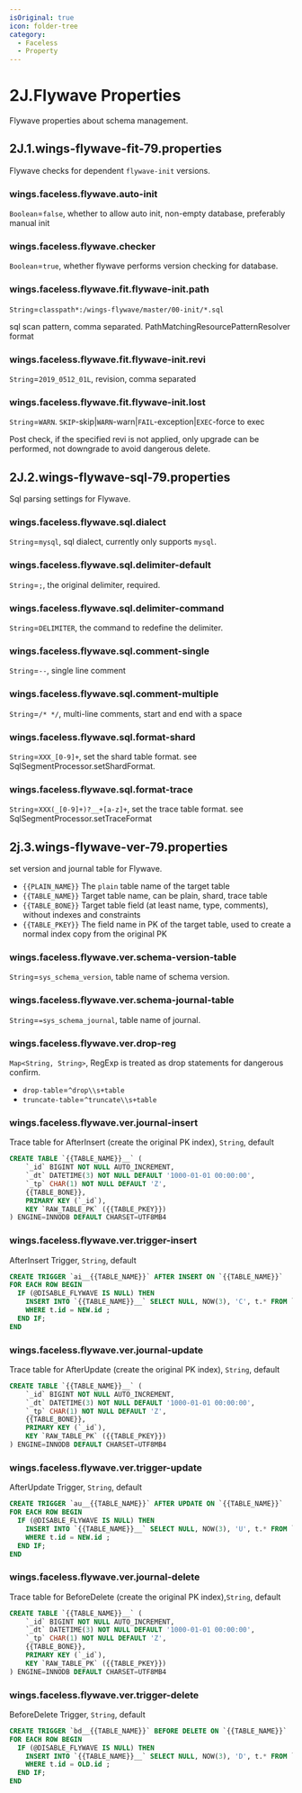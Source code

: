 ```yaml
---
isOriginal: true
icon: folder-tree
category:
  - Faceless
  - Property
---
```


# 2J.Flywave Properties

Flywave properties about schema management.

## 2J.1.wings-flywave-fit-79.properties

Flywave checks for dependent `flywave-init` versions.

### wings.faceless.flywave.auto-init

`Boolean`=`false`, whether to allow auto init, non-empty database, preferably manual init

### wings.faceless.flywave.checker

`Boolean`=`true`, whether flywave performs version checking for database.

### wings.faceless.flywave.fit.flywave-init.path

`String`=`classpath*:/wings-flywave/master/00-init/*.sql`

sql scan pattern, comma separated. PathMatchingResourcePatternResolver format

### wings.faceless.flywave.fit.flywave-init.revi

`String`=`2019_0512_01L`, revision, comma separated

### wings.faceless.flywave.fit.flywave-init.lost

`String`=`WARN`. `SKIP`-skip|`WARN`-warn|`FAIL`-exception|`EXEC`-force to exec

Post check, if the specified revi is not applied, only upgrade can be performed, not downgrade to avoid dangerous delete.

## 2J.2.wings-flywave-sql-79.properties

Sql parsing settings for Flywave.

### wings.faceless.flywave.sql.dialect

`String`=`mysql`, sql dialect, currently only supports `mysql`.

### wings.faceless.flywave.sql.delimiter-default

`String`=`;`, the original delimiter, required.

### wings.faceless.flywave.sql.delimiter-command

`String`=`DELIMITER`, the command to redefine the delimiter.

### wings.faceless.flywave.sql.comment-single

`String`=`--`, single line comment

### wings.faceless.flywave.sql.comment-multiple

`String`=`/* */`, multi-line comments, start and end with a space

### wings.faceless.flywave.sql.format-shard

`String`=`XXX_[0-9]+`, set the shard table format. see SqlSegmentProcessor.setShardFormat.

### wings.faceless.flywave.sql.format-trace

`String`=`XXX(_[0-9]+)?__+[a-z]+`, set the trace table format. see SqlSegmentProcessor.setTraceFormat

## 2j.3.wings-flywave-ver-79.properties

set version and journal table for Flywave.

* `{{PLAIN_NAME}}` The `plain` table name of the target table
* `{{TABLE_NAME}}` Target table name, can be plain, shard, trace table
* `{{TABLE_BONE}}` Target table field (at least name, type, comments), without indexes and constraints
* `{{TABLE_PKEY}}` The field name in PK of the target table, used to create a normal index copy from the original PK

### wings.faceless.flywave.ver.schema-version-table

`String`=`sys_schema_version`, table name of schema version.

### wings.faceless.flywave.ver.schema-journal-table

`String`=`=sys_schema_journal`, table name of journal.

### wings.faceless.flywave.ver.drop-reg

`Map<String, String>`, RegExp is treated as drop statements for dangerous confirm.

* `drop-table`=`^drop\\s+table`
* `truncate-table`=`^truncate\\s+table`

### wings.faceless.flywave.ver.journal-insert

Trace table for AfterInsert (create the original PK index), `String`, default

```sql
CREATE TABLE `{{TABLE_NAME}}__` (
    `_id` BIGINT NOT NULL AUTO_INCREMENT,
    `_dt` DATETIME(3) NOT NULL DEFAULT '1000-01-01 00:00:00',
    `_tp` CHAR(1) NOT NULL DEFAULT 'Z',
    {{TABLE_BONE}},
    PRIMARY KEY (`_id`),
    KEY `RAW_TABLE_PK` ({{TABLE_PKEY}})
) ENGINE=INNODB DEFAULT CHARSET=UTF8MB4
```

### wings.faceless.flywave.ver.trigger-insert

AfterInsert Trigger, `String`, default

```sql
CREATE TRIGGER `ai__{{TABLE_NAME}}` AFTER INSERT ON `{{TABLE_NAME}}`
FOR EACH ROW BEGIN
  IF (@DISABLE_FLYWAVE IS NULL) THEN
    INSERT INTO `{{TABLE_NAME}}__` SELECT NULL, NOW(3), 'C', t.* FROM `{{TABLE_NAME}}` t
    WHERE t.id = NEW.id ;
  END IF;
END
```

### wings.faceless.flywave.ver.journal-update

Trace table for AfterUpdate (create the original PK index), `String`, default

```sql
CREATE TABLE `{{TABLE_NAME}}__` (
    `_id` BIGINT NOT NULL AUTO_INCREMENT,
    `_dt` DATETIME(3) NOT NULL DEFAULT '1000-01-01 00:00:00',
    `_tp` CHAR(1) NOT NULL DEFAULT 'Z',
    {{TABLE_BONE}},
    PRIMARY KEY (`_id`),
    KEY `RAW_TABLE_PK` ({{TABLE_PKEY}})
) ENGINE=INNODB DEFAULT CHARSET=UTF8MB4
```

### wings.faceless.flywave.ver.trigger-update

AfterUpdate Trigger, `String`, default

```sql
CREATE TRIGGER `au__{{TABLE_NAME}}` AFTER UPDATE ON `{{TABLE_NAME}}`
FOR EACH ROW BEGIN
  IF (@DISABLE_FLYWAVE IS NULL) THEN
    INSERT INTO `{{TABLE_NAME}}__` SELECT NULL, NOW(3), 'U', t.* FROM `{{TABLE_NAME}}` t
    WHERE t.id = NEW.id ;
  END IF;
END
```

### wings.faceless.flywave.ver.journal-delete

Trace table for BeforeDelete (create the original PK index),`String`, default

```sql
CREATE TABLE `{{TABLE_NAME}}__` (
    `_id` BIGINT NOT NULL AUTO_INCREMENT,
    `_dt` DATETIME(3) NOT NULL DEFAULT '1000-01-01 00:00:00',
    `_tp` CHAR(1) NOT NULL DEFAULT 'Z',
    {{TABLE_BONE}},
    PRIMARY KEY (`_id`),
    KEY `RAW_TABLE_PK` ({{TABLE_PKEY}})
) ENGINE=INNODB DEFAULT CHARSET=UTF8MB4
```

### wings.faceless.flywave.ver.trigger-delete

BeforeDelete Trigger, `String`, default

```sql
CREATE TRIGGER `bd__{{TABLE_NAME}}` BEFORE DELETE ON `{{TABLE_NAME}}`
FOR EACH ROW BEGIN
  IF (@DISABLE_FLYWAVE IS NULL) THEN
    INSERT INTO `{{TABLE_NAME}}__` SELECT NULL, NOW(3), 'D', t.* FROM `{{TABLE_NAME}}` t
    WHERE t.id = OLD.id ;
  END IF;
END
```
